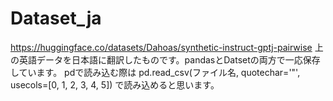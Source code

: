 # Dataset_ja

https://huggingface.co/datasets/Dahoas/synthetic-instruct-gptj-pairwise
上の英語データを日本語に翻訳したものです。pandasとDatsetの両方で一応保存しています。
pdで読み込む際は
pd.read_csv(ファイル名, quotechar='"', usecols=[0, 1, 2, 3, 4, 5])
で読み込めると思います。

